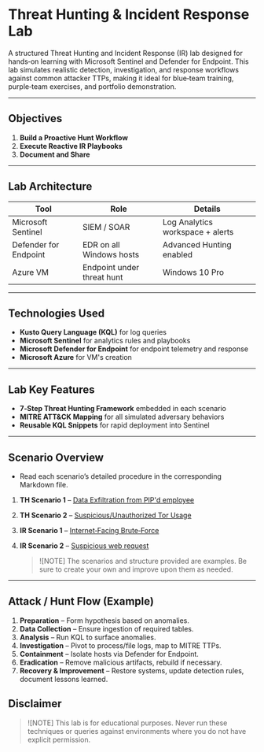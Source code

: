 # Threat Hunting & Incident Response Lab

A structured Threat Hunting and Incident Response (IR) lab designed for hands‑on learning with Microsoft Sentinel and Defender for Endpoint. This lab simulates realistic detection, investigation, and response workflows against common attacker TTPs, making it ideal for blue‑team training, purple‑team exercises, and portfolio demonstration.

---

## Objectives

1. **Build a Proactive Hunt Workflow**   
2. **Execute Reactive IR Playbooks**  
3. **Document and Share**  

---

## Lab Architecture

| Tool                | Role                                                         | Details                          |
|--------------------------|--------------------------------------------------------------|----------------------------------|
| Microsoft Sentinel       | SIEM / SOAR                                                  | Log Analytics workspace + alerts |
| Defender for Endpoint    | EDR on all Windows hosts                                     | Advanced Hunting enabled        |
| Azure VM           | Endpoint under threat hunt                                   | Windows 10 Pro                  |

---

## Technologies Used

- **Kusto Query Language (KQL)** for log queries  
- **Microsoft Sentinel** for analytics rules and playbooks  
- **Microsoft Defender for Endpoint** for endpoint telemetry and response  
- **Microsoft Azure** for VM's creation

---

## Lab Key Features

- **7‑Step Threat Hunting Framework** embedded in each scenario  
- **MITRE ATT&CK Mapping** for all simulated adversary behaviors  
- **Reusable KQL Snippets** for rapid deployment into Sentinel  

---

## Scenario Overview
- Read each scenario’s detailed procedure in the corresponding Markdown file.

1. **TH Scenario 1** – [Data Exfiltration from PIP'd employee](/ThreatHunting/Scenario1-DataExfiltration/Scenario1-DataExfiltration.md)
2. **TH Scenario 2** – [Suspicious/Unauthorized Tor Usage](/ThreatHunting/Scenario2-UnauthorizedTORUsage/Scenario2-UnauthorizedTORUsage.md )
3. **IR Scenario 1** – [Internet‑Facing Brute‑Force](/IncidentResponse/Scenario1-BruteForce/Scenario1-BruteForce.md)
4. **IR Scenario 2** – [Suspicious web request](/IncidentResponse/Scenario1-BruteForce/Scenario2-SuspiciousPowershell/)
    
    > ![NOTE]
    > The scenarios and structure provided are examples. Be sure to create your own and improve upon them as needed.

---

## Attack / Hunt Flow (Example)

1. **Preparation** – Form hypothesis based on anomalies.  
2. **Data Collection** – Ensure ingestion of required tables.  
3. **Analysis** – Run KQL to surface anomalies.  
4. **Investigation** – Pivot to process/file logs, map to MITRE TTPs.  
5. **Containment** – Isolate hosts via Defender for Endpoint.  
6. **Eradication** – Remove malicious artifacts, rebuild if necessary.  
7. **Recovery & Improvement** – Restore systems, update detection rules, document lessons learned.

## Disclaimer

> ![NOTE] 
> This lab is for educational purposes. Never run these techniques or queries against environments where you do not have explicit permission.


